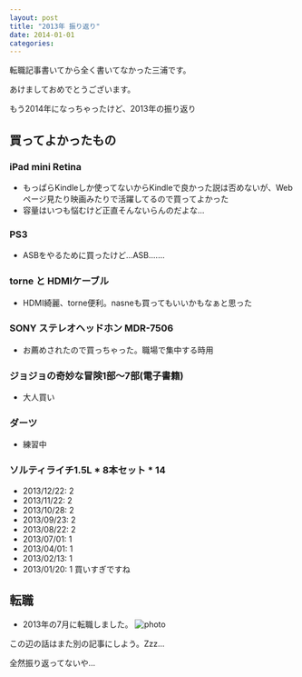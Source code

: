 ```yaml
---
layout: post
title: "2013年 振り返り"
date: 2014-01-01
categories:
---
```


転職記事書いてから全く書いてなかった三浦です。

あけましておめでとうございます。

もう2014年になっちゃったけど、2013年の振り返り

 <!--more-->

## 買ってよかったもの
### iPad mini Retina
- もっぱらKindleしか使ってないからKindleで良かった説は否めないが、Webページ見たり映画みたりで活躍してるので買ってよかった
- 容量はいつも悩むけど正直そんないらんのだよな...

### PS3
- ASBをやるために買ったけど...ASB.......

### torne と HDMIケーブル
- HDMI綺麗、torne便利。nasneも買ってもいいかもなぁと思った

### SONY ステレオヘッドホン MDR-7506
- お薦めされたので買っちゃった。職場で集中する時用

### ジョジョの奇妙な冒険1部〜7部(電子書籍)
- 大人買い

### ダーツ
- 練習中

### ソルティライチ1.5L * 8本セット * 14
- 2013/12/22: 2
- 2013/11/22: 2
- 2013/10/28: 2
- 2013/09/23: 2
- 2013/08/22: 2
- 2013/07/01: 1
- 2013/04/01: 1
- 2013/02/13: 1
- 2013/01/20: 1
買いすぎですね


## 転職
- 2013年の7月に転職しました。
![photo](http://farm6.staticflickr.com/5473/11669935045_f2e4a11d57_n.jpg)

この辺の話はまた別の記事にしよう。Zzz...

全然振り返ってないや...
